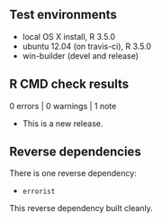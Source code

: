 ## Test environments
* local OS X install, R 3.5.0
* ubuntu 12.04 (on travis-ci), R 3.5.0
* win-builder (devel and release)

## R CMD check results

0 errors | 0 warnings | 1 note

* This is a new release.

## Reverse dependencies

There is one reverse dependency:

- `errorist`

This reverse dependency built cleanly.
